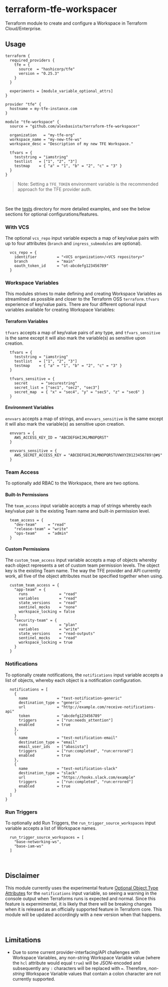 # terraform-tfe-workspacer
Terraform module to create and configure a Workspace in Terraform Cloud/Enterprise.

## Usage
```hcl
terraform {
  required_providers {
    tfe = {
      source  = "hashicorp/tfe"
      version = "0.25.3"
    }
  }

  experiments = [module_variable_optional_attrs]
}

provider "tfe" {
  hostname = my-tfe-instance.com
}

module "tfe-workspace" {
  source = "github.com/alexbasista/terraform-tfe-workspacer"

  organization   = "my-tfe-org"
  workspace_name = "my-new-tfe-ws"
  workspace_desc = "Description of my new TFE Workspace."

  tfvars = {
    teststring = "iamstring"
    testlist   = ["1", "2", "3"]
    testmap    = { "a" = "1", "b" = "2", "c" = "3" }
  }
}
```
> Note: Setting a `TFE_TOKEN` environment variable is the recommended approach for the TFE provider auth.
<p>&nbsp;</p>

See the [tests](./tests) directory for more detailed examples, and see the below sections for optional configurations/features.

### With VCS
The optional `vcs_repo` input variable expects a map of key/value pairs with up to four attributes (`branch` and `ingress_submodules` are optional).
```hcl
  vcs_repo = {
    identifier         = "<VCS organization>/<VCS repository>"
    branch             = "main"
    oauth_token_id     = "ot-abcdefg123456789"
  }
```

### Workspace Variables
This modules strives to make defining and creating Workspace Variables as streamlined as possible and closer to the Terraform OSS `terraform.tfvars` experience of key/value pairs. There are four different optional input variables available for creating Workspace Variables:

#### Terraform Variables
`tfvars` accepts a map of key/value pairs of any type, and `tfvars_sensitive` is the same except it will also mark the variable(s) as sensitive upon creation.
```hcl
  tfvars = {
    teststring = "iamstring"
    testlist   = ["1", "2", "3"]
    testmap    = { "a" = "1", "b" = "2", "c" = "3" }
  }

  tfvars_sensitive = {
    secret      = "securestring"
    secret_list = ["sec1", "sec2", "sec3"]
    secret_map  = { "x" = "sec4", "y" = "sec5", "z" = "sec6" }
  }
```

#### Environment Variables
`envvars` accepts a map of strings, and `envvars_sensitive` is the same except it will also mark the variable(s) as sensitive upon creation.
```hcl
  envvars = {
    AWS_ACCESS_KEY_ID = "ABCDEFGHIJKLMNOPQRST"
  }

  envvars_sensitive = {
    AWS_SECRET_ACCESS_KEY = "ABCDEFGHIJKLMNOPQRSTUVWXYZ0123456789!@#$"
  }
```

### Team Access
To optionally add RBAC to the Workspace, there are two options. 

#### Built-In Permissions
The `team_access` input variable accepts a map of strings whereby each key/value pair is the existing Team name and built-in permission level.

```hcl
  team_access = {
    "dev-team"     = "read"
    "release-team" = "write"
    "ops-team"     = "admin"
  }
```

#### Custom Permissions
The `custom_team_access` input variable accepts a map of objects whereby each object represents a set of custom team permission levels. The object key is the existing Team name.  The way the TFE provider and API currently work, all five of the object attributes must be specified together when using.

```hcl
  custom_team_access = {
    "app-team" = {
      runs              = "read"
      variables         = "read"
      state_versions    = "read"
      sentinel_mocks    = "none"
      workspace_locking = false
    }
    "security-team" = {
      runs              = "plan"
      variables         = "write"
      state_versions    = "read-outputs"
      sentinel_mocks    = "read"
      workspace_locking = true
    }
  }
```

### Notifications
To optionally create notifications, the `notifications` input variable accepts a list of objects, whereby each object is a notification configuration.

```hcl
  notifications = [
    {
      name             = "test-notification-generic"
      destination_type = "generic"
      url              = "http://example.com/receive-notifications-api"
      token            = "abcdefg123456789"
      triggers         = ["run:needs_attention"]
      enabled          = true
    },
    {
      name             = "test-notification-email"
      destination_type = "email"
      email_user_ids   = ["abasista"]
      triggers         = ["run:completed", "run:errored"]
      enabled          = true
    },
    {
      name             = "test-notification-slack"
      destination_type = "slack"
      url              = "https://hooks.slack.com/example"
      triggers         = ["run:completed", "run:errored"]
      enabled          = true
    }
  ]
}
```

### Run Triggers
To optionally add Run Triggers, the `run_trigger_source_workspaces` input variable accepts a list of Workspace names.

```hcl
  run_trigger_source_workspaces = [
    "base-networking-ws",
    "base-iam-ws"
  ]
```
<p>&nbsp;</p>

## Disclaimer
This module currently uses the experimental feature [Optional Object Type Attributes](https://www.terraform.io/docs/language/expressions/type-constraints.html#experimental-optional-object-type-attributes) for the `notifications` input variable, so seeing a warning in the console output when Terraforms runs is expected and normal. Since this feature is expermimental, it is likely that there will be breaking changes when it is released as an officially supported feature in Terraform core. This module will be updated accordingly with a new version when that happens.
<p>&nbsp;</p>

## Limitations
- Due to some current provider-interfacing/API challenges with Workspace Variables, any non-string Workspace Variable value (where the `hcl` attribute would equal `true`) will be JSON-encoded and subsequently any `:` characters will be replaced with `=`. Therefore, _non-string_ Workspace Variable values that contain a colon character are not currently supported.